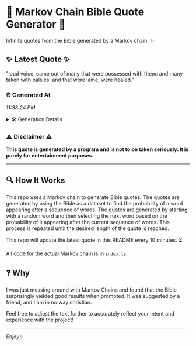 # 📖 Markov Chain Bible Quote Generator 📖

Infinite quotes from the Bible generated by a Markov chain. ✨

## ✨ Latest Quote ✨
"loud voice, came out of many that were possessed with them: and many taken with palsies, and that were lame, were healed."

### ⏰ Generated At
*11:38:24 PM*

<details>
    <summary>🛠️ Generation Details</summary>
    <p>
        <strong>🌱 Seed:</strong> loud<br>
        <strong>🔄 Iterations:</strong> 21<br>
        <strong>📜 Context History:</strong><br>[ loud ]: voice,<br>[ loud, voice, ]: came<br>[ loud, voice,, came ]: out<br>[ loud, voice,, came, out ]: of<br>[ loud, voice,, came, out, of ]: many<br>[ loud, voice,, came, out, of, many ]: that<br>[ voice,, came, out, of, many, that ]: were<br>[ came, out, of, many, that, were ]: possessed<br>[ out, of, many, that, were, possessed ]: with<br>[ of, many, that, were, possessed, with ]: them:<br>[ many, that, were, possessed, with, them: ]: and<br>[ that, were, possessed, with, them:, and ]: many<br>[ were, possessed, with, them:, and, many ]: taken<br>[ possessed, with, them:, and, many, taken ]: with<br>[ with, them:, and, many, taken, with ]: palsies,<br>[ them:, and, many, taken, with, palsies, ]: and<br>[ and, many, taken, with, palsies,, and ]: that<br>[ many, taken, with, palsies,, and, that ]: were<br>[ taken, with, palsies,, and, that, were ]: lame,<br>[ with, palsies,, and, that, were, lame, ]: were<br>[ palsies,, and, that, were, lame,, were ]: healed.<br>
    </p>
</details>

### ⚠️ Disclaimer ⚠️
**This quote is generated by a program and is not to be taken seriously. It is purely for entertainment purposes.**

---

## 🔍 How It Works

This repo uses a Markov chain to generate Bible quotes. The quotes are generated by using the Bible as a dataset to find the probability of a word appearing after a sequence of words. The quotes are generated by starting with a random word and then selecting the next word based on the probability of it appearing after the current sequence of words. This process is repeated until the desired length of the quote is reached.

This repo will update the latest quote in this README every 10 minutes. ⏳

All code for the actual Markov chain is in `index.ts`.

## ❓ Why

I was just messing around with Markov Chains and found that the Bible surprisingly yielded good results when prompted. 
It was suggested by a friend, and I am in no way christian.

Feel free to adjust the text further to accurately reflect your intent and experience with the project!

---

*Enjoy*✨
